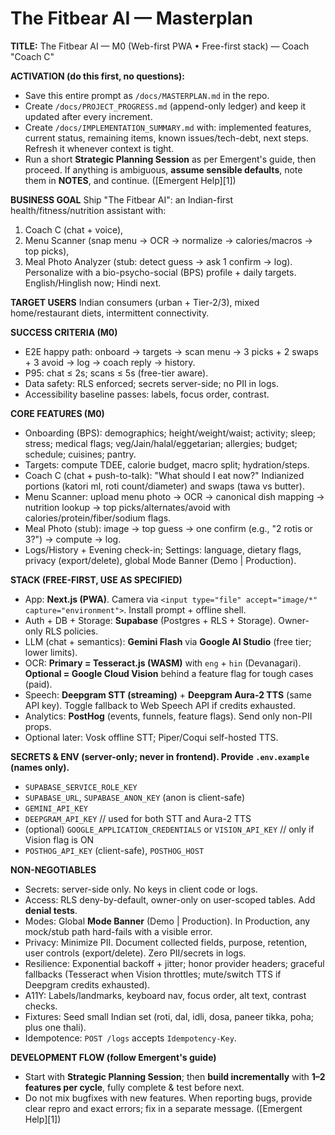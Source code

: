 # The Fitbear AI — Masterplan

**TITLE:** The Fitbear AI — M0 (Web-first PWA • Free-first stack) — Coach "Coach C"

**ACTIVATION (do this first, no questions):**

* Save this entire prompt as `/docs/MASTERPLAN.md` in the repo.
* Create `/docs/PROJECT_PROGRESS.md` (append-only ledger) and keep it updated after every increment.
* Create `/docs/IMPLEMENTATION_SUMMARY.md` with: implemented features, current status, remaining items, known issues/tech-debt, next steps. Refresh it whenever context is tight.
* Run a short **Strategic Planning Session** as per Emergent's guide, then proceed. If anything is ambiguous, **assume sensible defaults**, note them in **NOTES**, and continue. ([Emergent Help][1])

**BUSINESS GOAL**
Ship "The Fitbear AI": an Indian-first health/fitness/nutrition assistant with:

1. Coach C (chat + voice),
2. Menu Scanner (snap menu → OCR → normalize → calories/macros → top picks),
3. Meal Photo Analyzer (stub: detect guess → ask 1 confirm → log).
   Personalize with a bio-psycho-social (BPS) profile + daily targets. English/Hinglish now; Hindi next.

**TARGET USERS**
Indian consumers (urban + Tier-2/3), mixed home/restaurant diets, intermittent connectivity.

**SUCCESS CRITERIA (M0)**

* E2E happy path: onboard → targets → scan menu → 3 picks + 2 swaps + 3 avoid → log → coach reply → history.
* P95: chat ≤ 2s; scans ≤ 5s (free-tier aware).
* Data safety: RLS enforced; secrets server-side; no PII in logs.
* Accessibility baseline passes: labels, focus order, contrast.

**CORE FEATURES (M0)**

* Onboarding (BPS): demographics; height/weight/waist; activity; sleep; stress; medical flags; veg/Jain/halal/eggetarian; allergies; budget; schedule; cuisines; pantry.
* Targets: compute TDEE, calorie budget, macro split; hydration/steps.
* Coach C (chat + push-to-talk): "What should I eat now?" Indianized portions (katori ml, roti count/diameter) and swaps (tawa vs butter).
* Menu Scanner: upload menu photo → OCR → canonical dish mapping → nutrition lookup → top picks/alternates/avoid with calories/protein/fiber/sodium flags.
* Meal Photo (stub): image → top guess → one confirm (e.g., "2 rotis or 3?") → compute → log.
* Logs/History + Evening check-in; Settings: language, dietary flags, privacy (export/delete), global Mode Banner (Demo | Production).

**STACK (FREE-FIRST, USE AS SPECIFIED)**

* App: **Next.js (PWA)**. Camera via `<input type="file" accept="image/*" capture="environment">`. Install prompt + offline shell.
* Auth + DB + Storage: **Supabase** (Postgres + RLS + Storage). Owner-only RLS policies.
* LLM (chat + semantics): **Gemini Flash** via **Google AI Studio** (free tier; lower limits).
* OCR: **Primary = Tesseract.js (WASM)** with `eng` + `hin` (Devanagari). **Optional = Google Cloud Vision** behind a feature flag for tough cases (paid).
* Speech: **Deepgram STT (streaming)** + **Deepgram Aura-2 TTS** (same API key). Toggle fallback to Web Speech API if credits exhausted.
* Analytics: **PostHog** (events, funnels, feature flags). Send only non-PII props.
* Optional later: Vosk offline STT; Piper/Coqui self-hosted TTS.

**SECRETS & ENV (server-only; never in frontend). Provide `.env.example` (names only).**

* `SUPABASE_SERVICE_ROLE_KEY`
* `SUPABASE_URL`, `SUPABASE_ANON_KEY` (anon is client-safe)
* `GEMINI_API_KEY`
* `DEEPGRAM_API_KEY`  // used for both STT and Aura-2 TTS
* (optional) `GOOGLE_APPLICATION_CREDENTIALS` or `VISION_API_KEY`  // only if Vision flag is ON
* `POSTHOG_API_KEY` (client-safe), `POSTHOG_HOST`

**NON-NEGOTIABLES**

* Secrets: server-side only. No keys in client code or logs.
* Access: RLS deny-by-default, owner-only on user-scoped tables. Add **denial tests**.
* Modes: Global **Mode Banner** (Demo | Production). In Production, any mock/stub path hard-fails with a visible error.
* Privacy: Minimize PII. Document collected fields, purpose, retention, user controls (export/delete). Zero PII/secrets in logs.
* Resilience: Exponential backoff + jitter; honor provider headers; graceful fallbacks (Tesseract when Vision throttles; mute/switch TTS if Deepgram credits exhausted).
* A11Y: Labels/landmarks, keyboard nav, focus order, alt text, contrast checks.
* Fixtures: Seed small Indian set (roti, dal, idli, dosa, paneer tikka, poha; plus one thali).
* Idempotence: `POST /logs` accepts `Idempotency-Key`.

**DEVELOPMENT FLOW (follow Emergent's guide)**

* Start with **Strategic Planning Session**; then **build incrementally** with **1–2 features per cycle**, fully complete & test before next.
* Do not mix bugfixes with new features. When reporting bugs, provide clear repro and exact errors; fix in a separate message. ([Emergent Help][1])